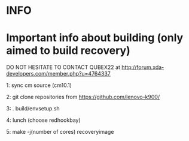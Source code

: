 INFO
====

Important info about building (only aimed to build recovery)
====
DO NOT HESITATE TO CONTACT QUBEX22 at http://forum.xda-developers.com/member.php?u=4764337

1: sync cm source (cm10.1)

2: git clone repositories from https://github.com/lenovo-k900/

3: . build/envsetup.sh

4: lunch (choose redhookbay)

5: make -j(number of cores) recoveryimage
